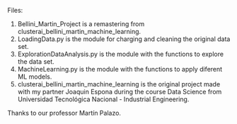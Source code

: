 Files:
1) Bellini_Martin_Project is a remastering from clusterai_bellini_martin_machine_learning.
2) LoadingData.py is the module for charging and cleaning the original data set.
3) ExplorationDataAnalysis.py is the module with the functions to explore the data set.
4) MachineLearning.py is the module with the functions to apply diferent ML models.
5) clusterai_bellini_martin_machine_learning is the original project made with my partner Joaquin Espona during the course Data Science from Universidad Tecnológica Nacional - Industrial Engineering.

Thanks to our professor Martín Palazo.
